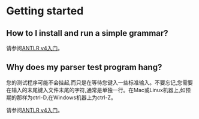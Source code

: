 # Getting started

## How to I install and run a simple grammar?

请参阅[ANTLR v4入门](https://raw.githubusercontent.com/antlr/antlr4/master/doc/getting-started.md)。

## Why does my parser test program hang?

您的测试程序可能不会挂起,而只是在等待您键入一些标准输入。不要忘记,您需要在输入的末尾键入文件末尾的字符,通常是单独一行。在Mac或Linux机器上,如预期的那样为ctrl-D,在Windows机器上为ctrl-Z。

请参阅[ANTLR v4入门](https://raw.githubusercontent.com/antlr/antlr4/master/doc/getting-started.md)。